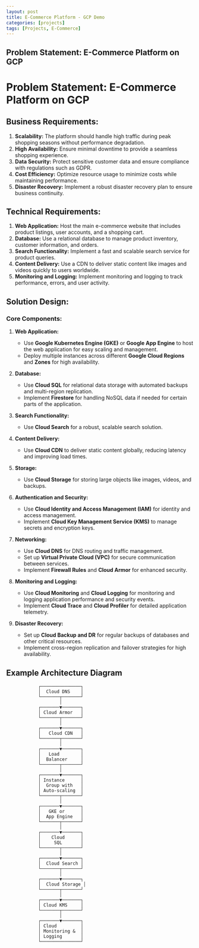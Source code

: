```yaml
---
layout: post
title: E-Commerce Platform - GCP Demo
categories: [projects]
tags: [Projects, E-Commerce]
---
```

## Problem Statement: E-Commerce Platform on GCP

# Problem Statement: E-Commerce Platform on GCP

## Business Requirements:
1. **Scalability:** The platform should handle high traffic during peak shopping seasons without performance degradation.
2. **High Availability:** Ensure minimal downtime to provide a seamless shopping experience.
3. **Data Security:** Protect sensitive customer data and ensure compliance with regulations such as GDPR.
4. **Cost Efficiency:** Optimize resource usage to minimize costs while maintaining performance.
5. **Disaster Recovery:** Implement a robust disaster recovery plan to ensure business continuity.

## Technical Requirements:
1. **Web Application:** Host the main e-commerce website that includes product listings, user accounts, and a shopping cart.
2. **Database:** Use a relational database to manage product inventory, customer information, and orders.
3. **Search Functionality:** Implement a fast and scalable search service for product queries.
4. **Content Delivery:** Use a CDN to deliver static content like images and videos quickly to users worldwide.
5. **Monitoring and Logging:** Implement monitoring and logging to track performance, errors, and user activity.

## Solution Design:

### Core Components:

1. **Web Application:**
   - Use **Google Kubernetes Engine (GKE)** or **Google App Engine** to host the web application for easy scaling and management.
   - Deploy multiple instances across different **Google Cloud Regions** and **Zones** for high availability.

2. **Database:**
   - Use **Cloud SQL** for relational data storage with automated backups and multi-region replication.
   - Implement **Firestore** for handling NoSQL data if needed for certain parts of the application.

3. **Search Functionality:**
   - Use **Cloud Search** for a robust, scalable search solution.

4. **Content Delivery:**
   - Use **Cloud CDN** to deliver static content globally, reducing latency and improving load times.

5. **Storage:**
   - Use **Cloud Storage** for storing large objects like images, videos, and backups.

6. **Authentication and Security:**
   - Use **Cloud Identity and Access Management (IAM)** for identity and access management.
   - Implement **Cloud Key Management Service (KMS)** to manage secrets and encryption keys.

7. **Networking:**
   - Use **Cloud DNS** for DNS routing and traffic management.
   - Set up **Virtual Private Cloud (VPC)** for secure communication between services.
   - Implement **Firewall Rules** and **Cloud Armor** for enhanced security.

8. **Monitoring and Logging:**
   - Use **Cloud Monitoring** and **Cloud Logging** for monitoring and logging application performance and security events.
   - Implement **Cloud Trace** and **Cloud Profiler** for detailed application telemetry.

9. **Disaster Recovery:**
   - Set up **Cloud Backup and DR** for regular backups of databases and other critical resources.
   - Implement cross-region replication and failover strategies for high availability.

## Example Architecture Diagram

```plaintext
            ┌───────────────┐
            │  Cloud DNS    │
            └───────┬───────┘
                    │
            ┌───────▼───────┐
            │ Cloud Armor   │
            └───────┬───────┘
                    │
            ┌───────▼───────┐
            │   Cloud CDN   │
            └───────┬───────┘
                    │
            ┌───────▼───────┐
            │   Load        │
            │  Balancer     │
            └───────┬───────┘
                    │
            ┌───────▼───────┐
            │ Instance      │
            │  Group with   │
            │ Auto-scaling  │
            └───────┬───────┘
                    │
            ┌───────▼───────┐
            │   GKE or      │
            │  App Engine   │
            └───────┬───────┘
                    │
            ┌───────▼───────┐
            │    Cloud      │
            │     SQL       │
            └───────┬───────┘
                    │
            ┌───────▼───────┐
            │  Cloud Search │
            └───────┬───────┘
                    │
            ┌───────▼───────┐
            │  Cloud Storage │
            └───────┬───────┘
                    │
            ┌───────▼───────┐
            │ Cloud KMS     │
            └───────┬───────┘
                    │
            ┌───────▼───────┐
            │ Cloud         │
            │ Monitoring &  │
            │ Logging       │
            └───────────────┘
```